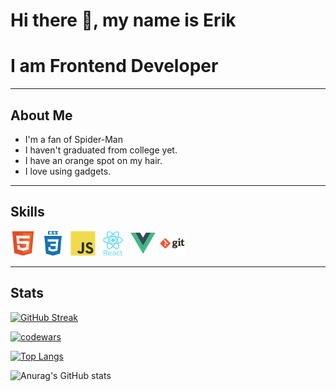 # Hi there 👋, my name is Erik
# I am Frontend Developer
---
## About Me
* I'm a fan of Spider-Man
* I haven't graduated from college yet.
* I have an orange spot on my hair.
* I love using gadgets.
---

## Skills

<div>
  <img src="https://github.com/devicons/devicon/blob/master/icons/html5/html5-original.svg" title="HTML5" alt="HTML" width="40" height="40"/>&nbsp;
  <img src="https://github.com/devicons/devicon/blob/master/icons/css3/css3-plain-wordmark.svg"  title="CSS3" alt="CSS" width="40" height="40"/>&nbsp;
  <img src="https://github.com/devicons/devicon/blob/master/icons/javascript/javascript-original.svg" title="JavaScript" alt="JavaScript" width="40" height="40"/>&nbsp;
  <img src="https://github.com/devicons/devicon/blob/master/icons/react/react-original-wordmark.svg" title="React" alt="React" width="40" height="40"/>&nbsp;
  <img src="https://github.com/devicons/devicon/blob/master/icons/vuejs/vuejs-original.svg" title="Vue" alt="Vue" width="40" height="40"/>&nbsp;
  <img src="https://github.com/devicons/devicon/blob/master/icons/git/git-original-wordmark.svg" title="Git" **alt="Git" width="40" height="40"/>
</div>

 ---
 ## Stats


[![GitHub Streak](http://github-readme-streak-stats.herokuapp.com?user=queen-leksa&theme=monokai)](https://git.io/streak-stats)

[![codewars](https://www.codewars.com/users/simo680/badges/large)](https://www.codewars.com/users/simo680)

[![Top Langs](https://github-readme-stats.vercel.app/api/top-langs/?username=queen-leksa&layout=compact&theme=monokai)](https://github.com/anuraghazra/github-readme-stats)

![Anurag's GitHub stats](https://github-readme-stats.vercel.app/api?username=queen-leksa&show_icons=true&theme=monokai)

